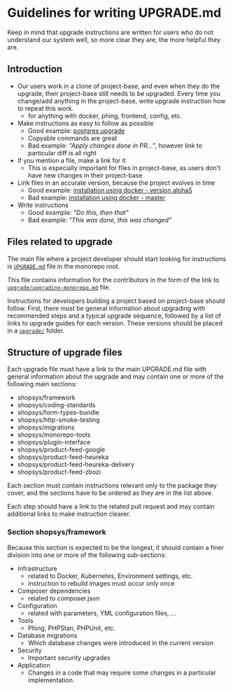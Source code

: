 # Guidelines for writing UPGRADE.md

Keep in mind that upgrade instructions are written for users who do not understand our system well, so more clear they are, the more helpful they are.

## Introduction

-   Our users work in a clone of project-base, and even when they do the upgrade, their project-base still needs to be upgraded.
    Every time you change/add anything in the project-base, write upgrade instruction how to repeat this work.
    -   for anything with docker, phing, frontend, config, etc.
-   Make instructions as easy to follow as possible
    -   Good example: [postgres upgrade](https://github.com/shopsys/shopsys/blob/master/UPGRADE.md#postgresql-upgrade)
    -   Copyable commands are great
    -   Bad example: _"Apply changes done in PR..."_, however link to particular diff is all right
-   If you mention a file, make a link for it
    -   This is especially important for files in project-base, as users don't have new changes in their project-base
-   Link files in an accurate version, because the project evolves in time
    -   Good example: [installation using docker - version alpha5](https://github.com/shopsys/shopsys/blob/v7.0.0-alpha5/docs/installation/installation-using-docker-application-setup.md)
    -   Bad example: [installation using docker - master](https://github.com/shopsys/shopsys/blob/master/docs/installation/installation-using-docker-application-setup.md)
-   Write instructions
    -   Good example: _"Do this, then that"_
    -   Bad example: _"This was done, this was changed"_

## Files related to upgrade

The main file where a project developer should start looking for instructions is [`UPGRADE.md`](https://github.com/shopsys/shopsys/blob/master/UPGRADE.md) file in the monorepo root.

This file contains information for the contributors in the form of the link to [`upgrade/upgrading-monorepo.md`](https://github.com/shopsys/shopsys/blob/master/upgrade/upgrading-monorepo.md) file.

Instructions for developers building a project based on project-base should follow.
First, there must be general information about upgrading with recommended steps and a typical upgrade sequence,
followed by a list of links to upgrade guides for each version.
These versions should be placed in a [`upgrade/`](https://github.com/shopsys/shopsys/tree/master/upgrade/) folder.

## Structure of upgrade files

Each upgrade file must have a link to the main UPGRADE.md file with general information about the upgrade and may contain one or more of the following main sections:

-   shopsys/framework
-   shopsys/coding-standards
-   shopsys/form-types-bundle
-   shopsys/http-smoke-testing
-   shopsys/migrations
-   shopsys/monorepo-tools
-   shopsys/plugin-interface
-   shopsys/product-feed-google
-   shopsys/product-feed-heureka
-   shopsys/product-feed-heureka-delivery
-   shopsys/product-feed-zbozi

Each section must contain instructions relevant only to the package they cover, and the sections have to be ordered as they are in the list above.

Each step should have a link to the related pull request and may contain additional links to make instruction clearer.

### Section shopsys/framework

Because this section is expected to be the longest, it should contain a finer division into one or more of the following sub-sections:

-   Infrastructure
    -   related to Docker, Kubernetes, Environment settings, etc.
    -   instruction to rebuild images must occur only once
-   Composer dependencies
    -   related to composer.json
-   Configuration
    -   related with parameters, YML configuration files, ...
-   Tools
    -   Phing, PHPStan, PHPUnit, etc.
-   Database migrations
    -   Which database changes were introduced in the current version
-   Security
    -   Important security upgrades
-   Application
    -   Changes in a code that may require some changes in a particular implementation.
